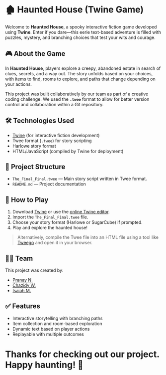 # 🏚️ Haunted House (Twine Game)

Welcome to **Haunted House**, a spooky interactive fiction game developed using **Twine**. Enter if you dare—this eerie text-based adventure is filled with puzzles, mystery, and branching choices that test your wits and courage.

## 🎮 About the Game

In **Haunted House**, players explore a creepy, abandoned estate in search of clues, secrets, and a way out. The story unfolds based on your choices, with items to find, rooms to explore, and paths that change depending on your actions.

This project was built collaboratively by our team as part of a creative coding challenge. We used the **`.twee`** format to allow for better version control and collaboration within a Git repository.

## 🛠️ Technologies Used

- [Twine](https://twinery.org/) (for interactive fiction development)
- Twee format (`.twee`) for story scripting
- Harlowe story format
- HTML/JavaScript (compiled by Twine for deployment)

## 📁 Project Structure

- `The_Final_Final.twee` — Main story script written in Twee format.
- `README.md` — Project documentation

## 🚀 How to Play

1. Download [Twine](https://twinery.org/) or use the [online Twine editor](https://twinery.org/2/).
2. Import the `The_Final_Final.twee` file.
3. Choose your story format (Harlowe or SugarCube) if prompted.
4. Play and explore the haunted house!

> Alternatively, compile the Twee file into an HTML file using a tool like [Tweego](https://www.motoslave.net/tweego/) and open it in your browser.

## 👨‍💻 Team

This project was created by:

- [Pranay N.](https://github.com/pranay-nep)
- [Chazidy W.](https://github.com/Nicky18C)
- [Isaiah M.](https://github.com/zayzigzagzz)

## ✅ Features

- Interactive storytelling with branching paths
- Item collection and room-based exploration
- Dynamic text based on player actions
- Replayable with multiple outcomes

# Thanks for checking out our project. Happy haunting! 👻
